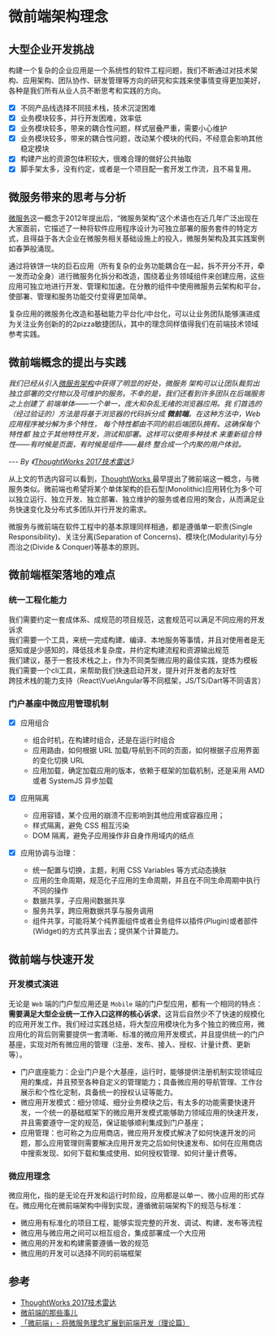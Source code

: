 # 微前端架构理念

<a name="f05f4b93"></a>
## 大型企业开发挑战

构建一个复杂的企业应用是一个系统性的软件工程问题，我们不断通过对技术架构、应用架构、团队协作、研发管理等方向的研究和实践来使事情变得更加美好，各种是我们所有从业人员不断思考和实践的方向。

- [x] 不同产品线选择不同技术栈，技术沉淀困难
- [x] 业务模块较多，并行开发困难，效率低
- [x] 业务模块较多，带来的耦合性问题，样式层叠严重，需要小心维护
- [x] 业务模块较多，带来的耦合性问题，改动某个模块的代码，不经意会影响其他稳定模块
- [x] 构建产出的资源包体积较大，很难合理的做好公共抽取
- [x] 脚手架太多，没有约定，或者是一个项目配一套开发工作流，且不易复用。

<a name="f87f965b"></a>
## 微服务带来的思考与分析

[微服务](https://baike.baidu.com/item/%E5%BE%AE%E6%9C%8D%E5%8A%A1)这一概念于2012年提出后，“微服务架构”这个术语也在近几年广泛出现在大家面前，它描述了一种将软件应用程序设计为可独立部署的服务套件的特定方式，且得益于各大企业在微服务相关基础设施上的投入，微服务架构及其实践案例如春笋般涌现。

通过将铁饼一块的巨石应用（所有复杂的业务功能耦合在一起，拆不开分不开，牵一发而动全身）进行微服务化拆分和改造，围绕着业务领域组件来创建应用，这些应用可独立地进行开发、管理和加速。在分散的组件中使用微服务云架构和平台，使部署、管理和服务功能交付变得更加简单。

复杂应用的微服务化改造和基础能力平台化/中台化，可以让业务团队能够演进成为关注业务创新的的2pizza敏捷团队，其中的理念同样值得我们在前端技术领域参考实践。

<a name="6bc7ec82"></a>
## 微前端概念的提出与实践

_我们已经从引入_[_微服务架构_](https://www.thoughtworks.com/radar/techniques/microservices)_中获得了明显的好处，微服务 架构可以让团队裁剪出独立部署的交付物以及可维护的服务。不幸的是，我们还看到许多团队在后端服务之上创建了 前端单体——一个单一，庞大和杂乱无绪的浏览器应用。我 们首选的（经过验证的）方法是将基于浏览器的代码拆分成 __微前端__。在这种方法中，Web应用程序被分解为多个特性， 每个特性都由不同的前后端团队拥有。这确保每个特性都 独立于其他特性开发，测试和部署。这样可以使用多种技术 来重新组合特性——有时候是页面，有时候是组件——最终 整合成一个内聚的用户体验。_

_--- By 《_[_ThoughtWorks 2017技术雷达_](https://www.cnblogs.com/Wolfmanlq/p/8097663.html)_》_

从上文的节选内容可以看到，[ThoughtWorks ](https://www.cnblogs.com/Wolfmanlq/p/8097663.html)最早提出了微前端这一概念，与微服务类似。微前端也希望将某个单体架构的巨石型(Monolithic)应用转化为多个可以独立运行、独立开发、独立部署、独立维护的服务或者应用的聚合，从而满足业务快速变化及分布式多团队并行开发的需求。

微服务与微前端在软件工程中的基本原理同样相通，都是遵循单一职责(Single Responsibility)、关注分离(Separation of Concerns)、模块化(Modularity)与分而治之(Divide & Conquer)等基本的原则。

<a name="3ccb5ece"></a>
## 微前端框架落地的难点

<a name="f487f134"></a>
### 统一工程化能力

我们需要约定一套成体系、成规范的项目规范，这套规范可以满足不同应用的开发诉求<br />我们需要一个工具，来统一完成构建、编译、本地服务等事情，并且对使用者是无感知或是少感知的，降低技术复杂度，并约定构建流程和资源输出规范<br />我们建议，基于一套技术栈之上，作为不同类型微应用的最佳实践，提炼为模板<br />我们需要一个cli工具，来帮助我们快速启动开发，提升对开发者的友好性<br />跨技术栈的能力支持（React\Vue\Angular等不同框架，JS/TS/Dart等不同语言）

<a name="07b524c1"></a>
### 门户基座中微应用管理机制

- [x] 应用组合
  - 组合时机，在构建时组合，还是在运行时组合
  - 应用路由，如何根据 URL 加载/导航到不同的页面，如何根据子应用界面的变化切换 URL
  - 应用加载，确定加载应用的版本，依赖于框架的加载机制，还是采用 AMD 或者 SystemJS 异步加载

- [x] 应用隔离
  - 应用容错，某个应用的崩溃不应影响到其他应用或容器应用；
  - 样式隔离，避免 CSS 相互污染
  - DOM 隔离，避免子应用操作非自身作用域内的结点

- [x] 应用协调与治理：
  - 统一配置与切换，主题，利用 CSS Variables 等方式动态换肤
  - 应用的生命周期，规范化子应用的生命周期，并且在不同生命周期中执行不同的操作
  - 数据共享，子应用间数据共享
  - 服务共享，跨应用数据共享与服务调用
  - 组件共享，可能将某个纯界面组件或者业务组件以插件(Plugin)或者部件(Widget)的方式共享出去；提供某个计算能力。

<a name="d9f5b527"></a>
## 微前端与快速开发

<a name="c289d047"></a>
### 开发模式演进

无论是 `Web` 端的门户型应用还是 `Mobile` 端的门户型应用，都有一个相同的特点：**需要满足大型企业统一工作入口这样的核心诉求**，这背后自然少不了快速的规模化的应用开发工作。我们经过实践总结，将大型应用模块化为多个独立的微应用，微应用化的背后则需要提供一套清晰、标准的微应用开发模式，并且提供统一的门户基座，实现对所有微应用的管理（注册、发布、接入、授权、计量计费、更新等）。

- 门户底座能力：企业门户是个大基座，运行时，能够提供注册机制实现领域应用的集成，并且预至各种自定义的管理能力；具备微应用的导航管理、工作台展示和个性化定制，具备统一的授权认证等能力。
- 微应用开发模式：细分领域、细分业务模块之后，有太多的功能需要快速开发，一个统一的基础框架下的微应用开发模式能够助力领域应用的快速开发，并且需要遵守一定的规范，保证能够顺利集成到门户基座；
- 应用管理：也可称之为应用商店，微应用开发模式解决了如何快速开发的问题，那么应用管理则需要解决应用开发完之后如何快速发布、如何在应用商店中搜索发现、如何下载和集成使用、如何授权管理、如何计量计费等。

<a name="3fb04233"></a>
### 微应用理念

微应用化，指的是无论在开发和运行时阶段，应用都是以单一、微小应用的形式存在。微应用化在微前端架构中得到实现，遵循微前端架构下的规范与标准：

- 微应用有标准化的项目工程，能够实现完整的开发、调试、构建、发布等流程
- 微应用与微应用之间可以相互组合，集成部署成一个大应用
- 微应用的开发和构建需要遵循一致的规范
- 微应用的开发可以选择不同的前端框架

<a name="d17a0f0b"></a>
## 参考

- [ThoughtWorks 2017技术雷达](https://www.cnblogs.com/Wolfmanlq/p/8097663.html)
- [微前端的那些事儿](https://github.com/phodal/microfrontends)
- [「微前端」- 将微服务理念扩展到前端开发（理论篇）](https://www.jianshu.com/p/92128d26b8ec)
